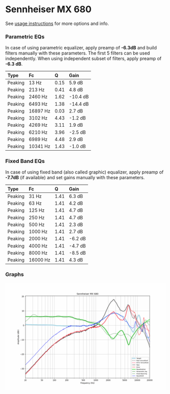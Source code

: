# Sennheiser MX 680
See [usage instructions](https://github.com/jaakkopasanen/AutoEq#usage) for more options and info.

### Parametric EQs
In case of using parametric equalizer, apply preamp of **-6.3dB** and build filters manually
with these parameters. The first 5 filters can be used independently.
When using independent subset of filters, apply preamp of **-6.3 dB**.

| Type    | Fc       |    Q | Gain     |
|:--------|:---------|:-----|:---------|
| Peaking | 13 Hz    | 0.15 | 5.9 dB   |
| Peaking | 213 Hz   | 0.41 | 4.8 dB   |
| Peaking | 2460 Hz  | 1.62 | -10.4 dB |
| Peaking | 6493 Hz  | 1.38 | -14.4 dB |
| Peaking | 16897 Hz | 0.03 | 2.7 dB   |
| Peaking | 3102 Hz  | 4.43 | -1.2 dB  |
| Peaking | 4269 Hz  | 3.11 | 1.9 dB   |
| Peaking | 6210 Hz  | 3.96 | -2.5 dB  |
| Peaking | 6989 Hz  | 4.48 | 2.9 dB   |
| Peaking | 10341 Hz | 1.43 | -1.0 dB  |

### Fixed Band EQs
In case of using fixed band (also called graphic) equalizer, apply preamp of **-7.7dB**
(if available) and set gains manually with these parameters.

| Type    | Fc       |    Q | Gain    |
|:--------|:---------|:-----|:--------|
| Peaking | 31 Hz    | 1.41 | 6.3 dB  |
| Peaking | 63 Hz    | 1.41 | 4.2 dB  |
| Peaking | 125 Hz   | 1.41 | 4.7 dB  |
| Peaking | 250 Hz   | 1.41 | 4.7 dB  |
| Peaking | 500 Hz   | 1.41 | 2.3 dB  |
| Peaking | 1000 Hz  | 1.41 | 2.7 dB  |
| Peaking | 2000 Hz  | 1.41 | -6.2 dB |
| Peaking | 4000 Hz  | 1.41 | -4.7 dB |
| Peaking | 8000 Hz  | 1.41 | -8.5 dB |
| Peaking | 16000 Hz | 1.41 | 4.3 dB  |

### Graphs
![](./Sennheiser%20MX%20680.png)